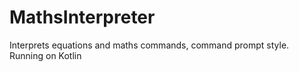 # MathsInterpreter
Interprets equations and maths commands, command prompt style. Running on Kotlin
